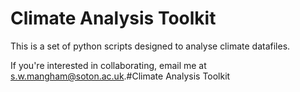 # Climate Analysis Toolkit

This is a set of python scripts designed to analyse climate datafiles.

If you're interested in collaborating, email me at s.w.mangham@soton.ac.uk.#Climate Analysis Toolkit
